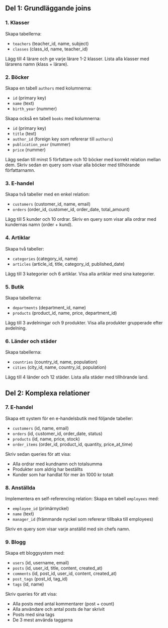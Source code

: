 ## Del 1: Grundläggande joins

### 1. Klasser

Skapa tabellerna:

- `teachers` (teacher_id, name, subject)
- `classes` (class_id, name, teacher_id)

Lägg till 4 lärare och ge varje lärare 1-2 klasser.
Lista alla klasser med lärarens namn (klass + lärare).

### 2. Böcker

Skapa en tabell `authors` med kolumnerna:

- `id` (primary key)
- `name` (text)
- `birth_year` (nummer)

Skapa också en tabell `books` med kolumnerna:

- `id` (primary key)
- `title` (text)
- `author_id` (foreign key som refererar till `authors`)
- `publication_year` (nummer)
- `price` (nummer)

Lägg sedan till minst 5 författare och 10 böcker med korrekt relation mellan dem.
Skriv sedan en query som visar alla böcker med tillhörande författarnamn.

### 3. E-handel

Skapa två tabeller med en enkel relation:

- `customers` (customer_id, name, email)
- `orders` (order_id, customer_id, order_date, total_amount)

Lägg till 5 kunder och 10 ordrar.
Skriv en query som visar alla ordrar med kundernas namn (order + kund).

### 4. Artiklar

Skapa två tabeller:

- `categories` (category_id, name)
- `articles` (article_id, title, category_id, published_date)

Lägg till 3 kategorier och 6 artiklar.
Visa alla artiklar med sina kategorier.

### 5. Butik

Skapa tabellerna:

- `departments` (department_id, name)
- `products` (product_id, name, price, department_id)

Lägg till 3 avdelningar och 9 produkter.
Visa alla produkter grupperade efter avdelning.

### 6. Länder och städer

Skapa tabellerna:

- `countries` (country_id, name, population)
- `cities` (city_id, name, country_id, population)

Lägg till 4 länder och 12 städer.
Lista alla städer med tillhörande land.

## Del 2: Komplexa relationer

### 7. E-handel

Skapa ett system för en e-handelsbutik med följande tabeller:

- `customers` (id, name, email)
- `orders` (id, customer_id, order_date, status)
- `products` (id, name, price, stock)
- `order_items` (order_id, product_id, quantity, price_at_time)

Skriv sedan queries för att visa:

- Alla ordrar med kundnamn och totalsumma
- Produkter som aldrig har beställts
- Kunder som har handlat för mer än 1000 kr totalt

### 8. Anställda

Implementera en self-referencing relation:
Skapa en tabell `employees` med:

- `employee_id` (primärnyckel)
- `name` (text)
- `manager_id` (främmande nyckel som refererar tillbaka till employees)

Skriv en query som visar varje anställd med sin chefs namn.

### 9. Blogg

Skapa ett bloggsystem med:

- `users` (id, username, email)
- `posts` (id, user_id, title, content, created_at)
- `comments` (id, post_id, user_id, content, created_at)
- `post_tags` (post_id, tag_id)
- `tags` (id, name)

Skriv queries för att visa:

- Alla posts med antal kommentarer (post + count)
- Alla användare och antal posts de har skrivit
- Posts med sina tags
- De 3 mest använda taggarna
